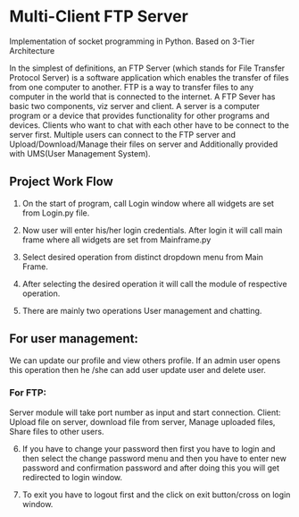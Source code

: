 # Multi-Client FTP Server 
Implementation of socket programming in Python. Based on 3-Tier Architecture

In the simplest of definitions, an FTP Server (which stands for File Transfer Protocol Server) is a software application which enables the transfer of files from one computer to another. FTP is a way to transfer files to any computer in the world that is connected to the internet.
A FTP Sever has basic two components, viz server and client. A server is a computer program or a device that provides functionality for other programs and devices. Clients who want to chat with each other have to be connect to the server first. 
Multiple users can connect to the FTP server and Upload/Download/Manage their files on server and Additionally provided with UMS(User Management System).

## Project Work Flow

1.	On the start of program, call Login window where all widgets are set from Login.py file.

2.	Now user will enter his/her login credentials. After login it will call main frame where all widgets are set from Mainframe.py

3.	Select desired operation from distinct dropdown menu from Main Frame.

4.	After selecting the desired operation it will call the module of respective operation.

5.	There are mainly two operations User management and chatting.

## For user management:
We can update our profile and view others profile. If an admin user opens this operation then he /she can add user update user and delete user.
### For FTP:
Server module will take port number as input and start connection.
Client:  Upload file on server, download file from server, Manage uploaded files, Share files to other users.

6.	If you have to change your password then first you have to login and then select the change password menu and then you have to enter new password and confirmation password and after doing this you will get redirected to login window.

7.	To exit you have to logout first and the click on exit button/cross on login window.


